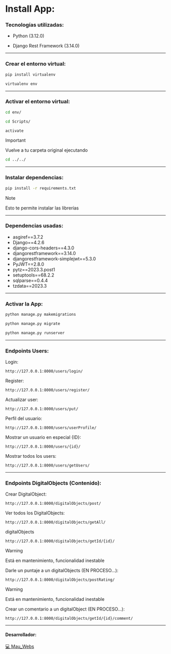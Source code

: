 # Install App:

### Tecnologías utilizadas:

- Python (3.12.0)

- Django Rest Framework (3.14.0)

------------------------------------------------------

### Crear el entorno virtual:

```bash
pip install virtualenv
```

```bash
virtualenv env
```

------------------------------------------------------

### Activar el entorno virtual:

```bash
cd env/
```

```bash
cd Scripts/
```

```bash
activate
```

> [!IMPORTANT]
> Vuelve a tu carpeta original ejecutando

```bash
cd ../../
```

------------------------------------------------------

### Instalar dependencias:

```bash
pip install -r requirements.txt
```

> [!NOTE]
> Esto te permite instalar las librerías

------------------------------------------------------

### Dependencias usadas:

- asgiref==3.7.2
- Django==4.2.6
- django-cors-headers==4.3.0
- djangorestframework==3.14.0
- djangorestframework-simplejwt==5.3.0
- PyJWT==2.8.0
- pytz==2023.3.post1
- setuptools==68.2.2
- sqlparse==0.4.4
- tzdata==2023.3

------------------------------------------------------

### Activar la App:

```bash
python manage.py makemigrations
```

```bash
python manage.py migrate  
```

```bash
python manage.py runserver
```

------------------------------------------------------

### Endpoints Users:

Login:

    http://127.0.0.1:8000/users/login/

Register:
    
    http://127.0.0.1:8000/users/register/

Actualizar user:
    
    http://127.0.0.1:8000/users/put/

Perfil del usuario:
    
    http://127.0.0.1:8000/users/userProfile/

Mostrar un usuario en especial {ID}:
    
    http://127.0.0.1:8000/users/{id}/

Mostrar todos los users:
    
    http://127.0.0.1:8000/users/getUsers/

------------------------------------------------------

### Endpoints DigitalObjects (Contenido):

Crear DigitalObject:

    http://127.0.0.1:8000/digitalObjects/post/

Ver todos los DigitalObjects:

    http://127.0.0.1:8000/digitalObjects/getAll/

digitalObjects

    http://127.0.0.1:8000/digitalObjects/getId/{id}/

> [!WARNING]
> Está en mantenimiento, funcionalidad inestable

Darle un puntaje a un digitalObjects (EN PROCESO...):

    http://127.0.0.1:8000/digitalObjects/postRating/

> [!WARNING]
> Está en mantenimiento, funcionalidad inestable

Crear un comentario a un digitalObject (EN PROCESO...):
    
    http://127.0.0.1:8000/digitalObjects/getId/{id}/comment/

------------------------------------------------------

#### Desarrollador:

[💻 Mau_Webs](https://github.com/MauWebs?tab=repositories)